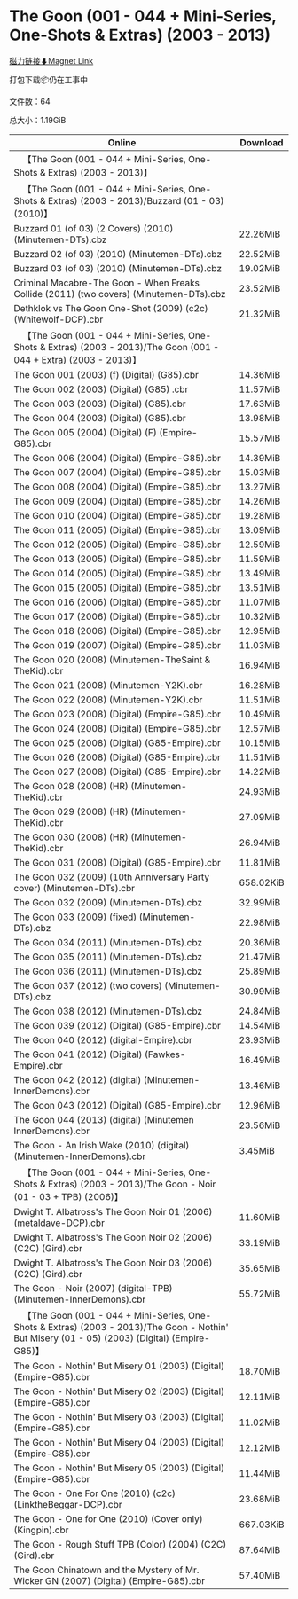 # The Goon (001 - 044 + Mini-Series, One-Shots & Extras) (2003 - 2013)

[磁力链接⬇Magnet Link](magnet:?xt=urn:btih:4c5678cf61a7cd481efc4651ad9eeca8a08416d2&dn=The%20Goon%20%28001%20-%20044%20%2B%20Mini-Series%2C%20One-Shots%20%26%20Extras%29%20%282003%20-%202013%29)

打包下载📦仍在工事中

文件数：64

总大小：1.19GiB

Online | Download
--- | ---
&emsp;【The Goon (001 - 044 + Mini-Series, One-Shots & Extras) (2003 - 2013)】 | 
&emsp;【The Goon (001 - 044 + Mini-Series, One-Shots & Extras) (2003 - 2013)/Buzzard (01 - 03) (2010)】 | 
Buzzard 01 (of 03) (2 Covers) (2010) (Minutemen-DTs).cbz | 22.26MiB
Buzzard 02 (of 03) (2010) (Minutemen-DTs).cbz | 22.52MiB
Buzzard 03 (of 03) (2010) (Minutemen-DTs).cbz | 19.02MiB
Criminal Macabre-The Goon - When Freaks Collide (2011) (two covers) (Minutemen-DTs).cbz | 23.52MiB
Dethklok vs The Goon One-Shot (2009) (c2c) (Whitewolf-DCP).cbr | 21.32MiB
&emsp;【The Goon (001 - 044 + Mini-Series, One-Shots & Extras) (2003 - 2013)/The Goon (001 - 044 + Extra) (2003 - 2013)】 | 
The Goon 001 (2003) (f) (Digital) (G85).cbr | 14.36MiB
The Goon 002 (2003) (Digital) (G85) .cbr | 11.57MiB
The Goon 003 (2003) (Digital) (G85).cbr | 17.63MiB
The Goon 004 (2003) (Digital) (G85).cbr | 13.98MiB
The Goon 005 (2004) (Digital) (F) (Empire-G85).cbr | 15.57MiB
The Goon 006 (2004) (Digital) (Empire-G85).cbr | 14.39MiB
The Goon 007 (2004) (Digital) (Empire-G85).cbr | 15.03MiB
The Goon 008 (2004) (Digital) (Empire-G85).cbr | 13.27MiB
The Goon 009 (2004) (Digital) (Empire-G85).cbr | 14.26MiB
The Goon 010 (2004) (Digital) (Empire-G85).cbr | 19.28MiB
The Goon 011 (2005) (Digital) (Empire-G85).cbr | 13.09MiB
The Goon 012 (2005) (Digital) (Empire-G85).cbr | 12.59MiB
The Goon 013 (2005) (Digital) (Empire-G85).cbr | 11.59MiB
The Goon 014 (2005) (Digital) (Empire-G85).cbr | 13.49MiB
The Goon 015 (2005) (Digital) (Empire-G85).cbr | 13.51MiB
The Goon 016 (2006) (Digital) (Empire-G85).cbr | 11.07MiB
The Goon 017 (2006) (Digital) (Empire-G85).cbr | 10.32MiB
The Goon 018 (2006) (Digital) (Empire-G85).cbr | 12.95MiB
The Goon 019 (2007) (Digital) (Empire-G85).cbr | 11.03MiB
The Goon 020 (2008) (Minutemen-TheSaint & TheKid).cbr | 16.94MiB
The Goon 021 (2008) (Minutemen-Y2K).cbr | 16.28MiB
The Goon 022 (2008) (Minutemen-Y2K).cbr | 11.51MiB
The Goon 023 (2008) (Digital) (Empire-G85).cbr | 10.49MiB
The Goon 024 (2008) (Digital) (Empire-G85).cbr | 12.57MiB
The Goon 025 (2008) (Digital) (G85-Empire).cbr | 10.15MiB
The Goon 026 (2008) (Digital) (G85-Empire).cbr | 11.51MiB
The Goon 027 (2008) (Digital) (G85-Empire).cbr | 14.22MiB
The Goon 028 (2008) (HR) (Minutemen-TheKid).cbr | 24.93MiB
The Goon 029 (2008) (HR) (Minutemen-TheKid).cbr | 27.09MiB
The Goon 030 (2008) (HR) (Minutemen-TheKid).cbr | 26.94MiB
The Goon 031 (2008) (Digital) (G85-Empire).cbr | 11.81MiB
The Goon 032 (2009) (10th Anniversary Party cover) (Minutemen-DTs).cbr | 658.02KiB
The Goon 032 (2009) (Minutemen-DTs).cbz | 32.99MiB
The Goon 033 (2009) (fixed) (Minutemen-DTs).cbz | 22.98MiB
The Goon 034 (2011) (Minutemen-DTs).cbz | 20.36MiB
The Goon 035 (2011) (Minutemen-DTs).cbz | 21.47MiB
The Goon 036 (2011) (Minutemen-DTs).cbz | 25.89MiB
The Goon 037 (2012) (two covers) (Minutemen-DTs).cbz | 30.99MiB
The Goon 038 (2012) (Minutemen-DTs).cbz | 24.84MiB
The Goon 039 (2012) (Digital) (G85-Empire).cbr | 14.54MiB
The Goon 040 (2012) (digital-Empire).cbr | 23.93MiB
The Goon 041 (2012) (Digital) (Fawkes-Empire).cbr | 16.49MiB
The Goon 042 (2012) (digital) (Minutemen-InnerDemons).cbr | 13.46MiB
The Goon 043 (2012) (Digital) (G85-Empire).cbr | 12.96MiB
The Goon 044 (2013) (digital) (Minutemen InnerDemons).cbr | 23.56MiB
The Goon - An Irish Wake (2010) (digital) (Minutemen-InnerDemons).cbr | 3.45MiB
&emsp;【The Goon (001 - 044 + Mini-Series, One-Shots & Extras) (2003 - 2013)/The Goon - Noir (01 - 03 + TPB) (2006)】 | 
Dwight T. Albatross's The Goon Noir 01 (2006) (metaldave-DCP).cbr | 11.60MiB
Dwight T. Albatross's The Goon Noir 02 (2006) (C2C) (Gird).cbr | 33.19MiB
Dwight T. Albatross's The Goon Noir 03 (2006) (C2C) (Gird).cbr | 35.65MiB
The Goon - Noir (2007) (digital-TPB) (Minutemen-InnerDemons).cbr | 55.72MiB
&emsp;【The Goon (001 - 044 + Mini-Series, One-Shots & Extras) (2003 - 2013)/The Goon - Nothin' But Misery (01 - 05) (2003) (Digital) (Empire-G85)】 | 
The Goon - Nothin' But Misery 01 (2003) (Digital) (Empire-G85).cbr | 18.70MiB
The Goon - Nothin' But Misery 02 (2003) (Digital) (Empire-G85).cbr | 12.11MiB
The Goon - Nothin' But Misery 03 (2003) (Digital) (Empire-G85).cbr | 11.02MiB
The Goon - Nothin' But Misery 04 (2003) (Digital) (Empire-G85).cbr | 12.12MiB
The Goon - Nothin' But Misery 05 (2003) (Digital) (Empire-G85).cbr | 11.44MiB
The Goon - One For One (2010) (c2c) (LinktheBeggar-DCP).cbr | 23.68MiB
The Goon - One for One (2010) (Cover only) (Kingpin).cbr | 667.03KiB
The Goon - Rough Stuff TPB (Color) (2004) (C2C) (Gird).cbr | 87.64MiB
The Goon Chinatown and the Mystery of Mr. Wicker GN (2007) (Digital) (Empire-G85).cbr | 57.40MiB